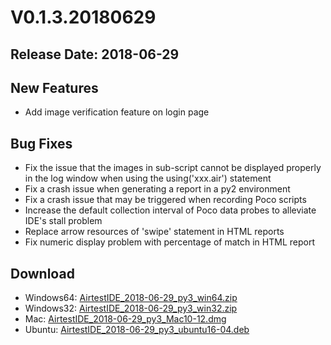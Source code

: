 # V0.1.3.20180629
## Release Date: 2018-06-29

## New Features
- Add image verification feature on login page

## Bug Fixes
- Fix the issue that the images in sub-script cannot be displayed properly in the log window when using the using('xxx.air') statement
- Fix a crash issue when generating a report in a py2 environment
- Fix a crash issue that may be triggered when recording Poco scripts
- Increase the default collection interval of Poco data probes to alleviate IDE's stall problem
- Replace arrow resources of 'swipe' statement in HTML reports
- Fix numeric display problem with percentage of match in HTML report

## Download
- Windows64: [AirtestIDE_2018-06-29_py3_win64.zip](https://top.gdl.netease.com/AirtestIDE_2018-06-29_py3_win64.zip)
- Windows32: [AirtestIDE_2018-06-29_py3_win32.zip](https://top.gdl.netease.com/AirtestIDE_2018-06-29_py3_win32.zip)
- Mac: [AirtestIDE_2018-06-29_py3_Mac10-12.dmg](https://top.gdl.netease.com/AirtestIDE_2018-06-29_py3_Mac10-12.dmg)
- Ubuntu: [AirtestIDE_2018-06-29_py3_ubuntu16-04.deb](https://top.gdl.netease.com/AirtestIDE_2018-06-29_py3_ubuntu16-04.deb)
